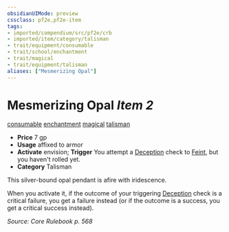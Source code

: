 ```yaml
---
obsidianUIMode: preview
cssclass: pf2e,pf2e-item
tags:
- imported/compendium/src/pf2e/crb
- imported/item/category/talisman
- trait/equipment/consumable
- trait/school/enchantment
- trait/magical
- trait/equipment/talisman
aliases: ["Mesmerizing Opal"]
---
```

# Mesmerizing Opal *Item 2*  
[consumable](consumable.md)  [enchantment](enchantment.md)  [magical](magical.md)  [talisman](talisman.md)  

- **Price** 7 gp
- **Usage** affixed to armor
- **Activate** envision; **Trigger** You attempt a [Deception](../../skills.md#Deception) check to [Feint](feint.md), but you haven't rolled yet.
- **Category** Talisman

This silver-bound opal pendant is afire with iridescence.

When you activate it, if the outcome of your triggering [Deception](../../skills.md#Deception) check is a critical failure, you get a failure instead (or if the outcome is a success, you get a critical success instead).

*Source: Core Rulebook p. 568*